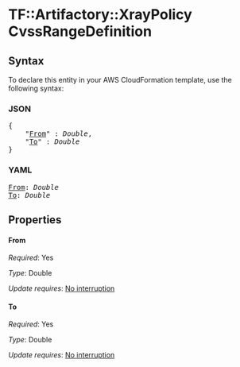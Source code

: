 # TF::Artifactory::XrayPolicy CvssRangeDefinition

## Syntax

To declare this entity in your AWS CloudFormation template, use the following syntax:

### JSON

<pre>
{
    "<a href="#from" title="From">From</a>" : <i>Double</i>,
    "<a href="#to" title="To">To</a>" : <i>Double</i>
}
</pre>

### YAML

<pre>
<a href="#from" title="From">From</a>: <i>Double</i>
<a href="#to" title="To">To</a>: <i>Double</i>
</pre>

## Properties

#### From

_Required_: Yes

_Type_: Double

_Update requires_: [No interruption](https://docs.aws.amazon.com/AWSCloudFormation/latest/UserGuide/using-cfn-updating-stacks-update-behaviors.html#update-no-interrupt)

#### To

_Required_: Yes

_Type_: Double

_Update requires_: [No interruption](https://docs.aws.amazon.com/AWSCloudFormation/latest/UserGuide/using-cfn-updating-stacks-update-behaviors.html#update-no-interrupt)

